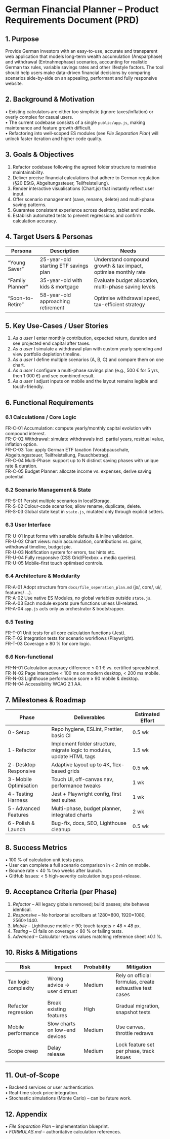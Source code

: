 # German Financial Planner – Product Requirements Document (PRD)

## 1. Purpose
Provide German investors with an easy-to-use, accurate and transparent web application that models long-term wealth accumulation (Ansparphase) and withdrawal (Entnahmephase) scenarios, accounting for realistic German tax rules, variable savings rates and other lifestyle factors. The tool should help users make data-driven financial decisions by comparing scenarios side-by-side on an appealing, performant and fully responsive website.

## 2. Background & Motivation
• Existing calculators are either too simplistic (ignore taxes/inflation) or overly complex for casual users.<br/>
• The current codebase consists of a single `public/app.js`, making maintenance and feature growth difficult.<br/>
• Refactoring into well-scoped ES modules (see _File Separation Plan_) will unlock faster iteration and higher code quality.

## 3. Goals & Objectives
1. Refactor codebase following the agreed folder structure to maximise maintainability.
2. Deliver precise financial calculations that adhere to German regulation (§20 EStG, Abgeltungssteuer, Teilfreistellung).
3. Render interactive visualisations (Chart.js) that instantly reflect user input.
4. Offer scenario management (save, rename, delete) and multi-phase saving patterns.
5. Guarantee consistent experience across desktop, tablet and mobile.
6. Establish automated tests to prevent regressions and confirm calculation accuracy.

## 4. Target Users & Personas
| Persona | Description | Needs |
|---------|-------------|-------|
| “Young Saver” | 25-year-old starting ETF savings plan | Understand compound growth & tax impact, optimise monthly rate |
| “Family Planner” | 35-year-old with kids & mortgage | Evaluate budget allocation, multi-phase saving levels |
| “Soon-to-Retire” | 58-year-old approaching retirement | Optimise withdrawal speed, tax-efficient strategy |

## 5. Key Use-Cases / User Stories
1. _As a user_ I enter monthly contribution, expected return, duration and see projected end capital after taxes.
2. _As a user_ I simulate a withdrawal plan with custom yearly spending and view portfolio depletion timeline.
3. _As a user_ I define multiple scenarios (A, B, C) and compare them on one chart.
4. _As a user_ I configure a multi-phase savings plan (e.g., 500 € for 5 yrs, then 1 000 €) and see combined result.
5. _As a user_ I adjust inputs on mobile and the layout remains legible and touch-friendly.

## 6. Functional Requirements
### 6.1 Calculations / Core Logic
FR-C-01  Accumulation: compute yearly/monthly capital evolution with compound interest.<br/>
FR-C-02  Withdrawal: simulate withdrawals incl. partial years, residual value, inflation option.<br/>
FR-C-03  Tax: apply German ETF taxation (Vorabpauschale, Abgeltungssteuer, Teilfreistellung, Pauschbetrag).<br/>
FR-C-04  Multi-Phase: support up to N distinct saving phases with unique rate & duration.<br/>
FR-C-05  Budget Planner: allocate income vs. expenses, derive saving potential.

### 6.2 Scenario Management & State
FR-S-01  Persist multiple scenarios in localStorage.<br/>
FR-S-02  Colour-code scenarios; allow rename, duplicate, delete.<br/>
FR-S-03  Global state kept in `state.js`, mutated only through explicit setters.

### 6.3 User Interface
FR-U-01  Input forms with sensible defaults & inline validation.<br/>
FR-U-02  Chart views: main accumulation, contributions vs. gains, withdrawal timeline, budget pie.<br/>
FR-U-03  Notification system for errors, tax hints etc.<br/>
FR-U-04  Fully responsive (CSS Grid/Flexbox + media queries).<br/>
FR-U-05  Mobile-first touch optimised controls.

### 6.4 Architecture & Modularity
FR-A-01  Adopt structure from `docs/file_seperation_plan.md` (js/, core/, ui/, features/ …).<br/>
FR-A-02  Use native ES Modules, no global variables outside `state.js`.<br/>
FR-A-03  Each module exports pure functions unless UI-related.<br/>
FR-A-04  `app.js` acts only as orchestrator & bootstrapper.

### 6.5 Testing
FR-T-01  Unit tests for all core calculation functions (Jest).<br/>
FR-T-02  Integration tests for scenario workflows (Playwright).<br/>
FR-T-03  Coverage ≥ 80 % for core logic.

### 6.6 Non-functional
FR-N-01  Calculation accuracy difference ≤ 0.1 € vs. certified spreadsheet.<br/>
FR-N-02  Page interactive < 100 ms on modern desktop, < 200 ms mobile.<br/>
FR-N-03  Lighthouse performance score ≥ 90 mobile & desktop.<br/>
FR-N-04  Accessibility WCAG 2.1 AA.

## 7. Milestones & Roadmap
| Phase | Deliverables | Estimated Effort |
|-------|--------------|------------------|
| 0 ‑ Setup | Repo hygiene, ESLint, Prettier, basic CI | 0.5 wk |
| 1 ‑ Refactor | Implement folder structure, migrate logic to modules, update HTML tags | 1.5 wk |
| 2 ‑ Desktop Responsive | Adaptive layout up to 4K, flex-based grids | 0.5 wk |
| 3 ‑ Mobile Optimisation | Touch UI, off-canvas nav, performance tweaks | 1 wk |
| 4 ‑ Testing Harness | Jest + Playwright config, first test suites | 1 wk |
| 5 ‑ Advanced Features | Multi-phase, budget planner, integrated charts | 2 wk |
| 6 ‑ Polish & Launch | Bug-fix, docs, SEO, Lighthouse cleanup | 0.5 wk |

## 8. Success Metrics
• 100 % of calculation unit tests pass.<br/>
• User can complete a full scenario comparison in < 2 min on mobile.<br/>
• Bounce rate < 40 % two weeks after launch.<br/>
• GitHub Issues: < 5 high-severity calculation bugs post-release.

## 9. Acceptance Criteria (per Phase)
1. _Refactor_ – All legacy globals removed; build passes; site behaves identical.<br/>
2. _Responsive_ – No horizontal scrollbars at 1280×800, 1920×1080, 2560×1440.<br/>
3. _Mobile_ – Lighthouse mobile ≥ 90; touch targets ≥ 48 × 48 px.<br/>
4. _Testing_ – CI fails on coverage < 80 % or failing tests.<br/>
5. _Advanced_ – Calculator returns values matching reference sheet ±0.1 %.

## 10. Risks & Mitigations
| Risk | Impact | Probability | Mitigation |
|------|--------|-------------|------------|
| Tax logic complexity | Wrong advice → user distrust | Medium | Rely on official formulas, create exhaustive test cases |
| Refactor regression | Break existing features | High | Gradual migration, snapshot tests |
| Mobile performance | Slow charts on low-end devices | Medium | Use canvas, throttle redraws |
| Scope creep | Delay release | Medium | Lock feature set per phase, track issues |

## 11. Out-of-Scope
• Backend services or user authentication.<br/>
• Real-time stock price integration.<br/>
• Stochastic simulations (Monte Carlo) – can be future work.

## 12. Appendix
• _File Separation Plan_ – implementation blueprint.<br/>
• _FORMULAS.md_ – authoritative calculation references. 
